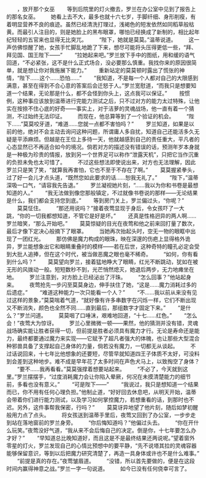 　　，放开那个女巫
　　等到后院里的灯火撤去，罗兰在办公室中见到了报告上的那名女巫。
　　她看上去不大，最多也就十六七岁，手脚纤细、身形削瘦，有着明显营养不良的痕迹。虽然已经清洗打理过，浅褐色的短发依然如同稻草般枯黄。而最引人注目的，则是她脸上的黑布眼罩，哪怕已经换成了新制的，相比起年纪轻轻的五官来也显得无比突兀。
　　“陛下，她就是莫莫。”温蒂说道。
　　这一声仿佛惊醒了她，女孩手忙脚乱地跪了下来，想尽可能将头压得更低一些，“拜、拜见国、国王陛下——”
　　“拉她起来吧。”罗兰放下手中的图纸，用和缓的语气回道，“不必紧张，这不是什么正式场合，没必要那么慎重。我找你来的原因很简单，就是想让你对我施展下能力。”
　　重新站定的莫莫顿时露出了慌张的神情，“陛下……这个……恐怕……”
　　“我知道，不是每一个人都对自己的大限感到满意，甚至在得到不合心意的答案后会迁怒于人。”罗兰宽慰道，“而我只是想要知道一个结果，无论那是什么，都不会怪到你头上，这点我可以保证。”
　　按惯例，这种事应该放到温蒂进行完能力测试之后，只不过对方的能力太过特殊，让他实在按捺不住心底的好奇——事实上，对于洁萝的灵魂战场，他一直有着一个猜测，不过始终无法印证。
　　而现在，他总算等到了一个验证的机会。
　　“陛下……”莫莫咬牙道，“难道……您就一点都不害怕吗？”
　　罗兰知道，如果是以前的他，绝对不会主动去询问这种问题，所谓庸人多自扰，知道自己还能活多久无疑是平添麻烦。但越是在王位上多待一天，他就越感到自己的责任重大，平凡者的心态显然已不再适合如今的境况。倘若对方的描述没有错误的话，预测年岁本身就是一种极为珍贵的情报，放到另一个世界足可以称作“泄露天机”，只把它当作沉重的负担未免也太可惜了。
　　不过这些想法即使说出来，对方也无法理解，因此罗兰只是笑了笑，“就算我再害怕，它也不至于不存在了啊。”
　　莫莫握紧拳头，过了好一会儿才点头道，“既然您如此要求的话……恕我无礼了。”
　　“陛下，”温蒂深吸一口气，“请容我先告退。”
　　罗兰凝视她片刻，“……我以为你和书卷是最想知道的人。”
　　“我无法做到像您那般镇定，不过就像书卷说的那样——无论结果是什么，我们都会支持您到底。”
　　等到房门关上，罗兰偏过头，“你呢？”
　　莫莫怔住。
　　“那还用说吗？”接着夜莺显现于身后，令女孩吓了一大跳，“你的一切我都想知道，不管它是好是坏。”
　　还真是性格迥异的两人啊……罗兰暗笑，“那么开始吧。”
　　莫莫惊疑的目光在夜莺和他之前来回打量了数次，最后才像下定决心般摘下了眼罩。
　　当她再次抬起头时，空无一物的眼眶中出现了一团红光。
　　那仿佛是魔力构成的眼珠，映在深邃的伤疤上显得格外诡异，罗兰能想象出它和眼睛重叠时的模样——若在后世，这种奇特的瞳孔必定会受到大批人追捧，但在这个时代，被当做恶魔之眼也毫不稀奇。
　　“如何，你有看到什么吗？”
　　莫莫望向罗兰，接着猛地睁大了眼睛，红光不断跳动，犹如在被无形的风拨动一般。短短数秒不到，光芒悄然熄灭，她退后两步，无力地瘫坐在地。
　　罗兰注意到，对方脸上已经泌出了汗珠。
　　“怎么回事？”他站起身来。
　　夜莺抢先一步闪至莫莫身边，伸手扶住了她，“这是……魔力消耗过多的后遗症。”
　　“难道这种能力一次只能看一个人？”
　　“不……我以前从来没有见过这样的景象，”莫莫喘着气道，“就好像有许多串数字在闪烁一样，它们不断出现又不断消失，颜色也全然不同……直到最后，那组数字才固定下来。”
　　“是什么？”罗兰问道。
　　莫莫咽了口唾沫，艰难地回道，“十七……红色。”
　　“怎么会！”夜莺大为惊讶。
　　罗兰心里微微一顿——果然，他的猜测并没有错，灵魂战场确实能让胜者获得一切，但前提是胜者必须具有魔力才行。无论是寿命还是能力，最终都要通过魔力来实现——它赋予了超凡者强大的体魄，也让那些大型混合种邪兽具备了支撑起自己身体的力量，倘若没有魔力，一切都无从谈起。
　　不过话说回来，十七年比他想象的还要短，尽管早就知道四王子体质不太好，可没料到会差到这种地步。难不成是早年花了太多时间在声色犬马上，以致掏空了身体？
　　“要不……我再看看。”莫莫强撑着想要站起来。
　　“不必了，今天就到这里。”罗兰摆摆手，“过度消耗魔力会让你陷入晕厥，何况在未摸清楚能力的细节前，多看也没有意义。”
　　“可是陛下——”
　　“我说过，我只是想知道一个结果而已，你不用有任何心理负担。”他制止道，“好好回去休息吧，从明天开始，温蒂会带着你们进行能力测试，以及学习如何掌控魔力，若想重看的话，到那时也不迟。另外，这件事帮我保密，行吗？”
　　莫莫讶异地望了他片刻，随后如梦初醒般用力点了点头。
　　将女孩送到温蒂手里后，夜莺又回到了办公室，一步步走到站在落地窗前的罗兰身旁。
　　“你后悔知道吗？”他偏过头去。
　　“你在开什么玩笑。”夜莺没好气道，“我从来不会后悔自己的决定。倒是你，十七年要怎么办才好？”
　　“早知道总比晚知道好，而且这是不是最终结果还两说呢。”望着窗外零星的灯火，罗兰发现自己的心情比预想中的要平静，“先不说塔其拉的灵魂容器能够保留意识，等到以后把魔力研究清楚了，再造一具身体或许也不是什么难事。”
　　“前提是真的存在。”夜莺皱眉道。
　　“没错，所以首先要做的，便是在这段时间内赢得神意之战。”罗兰一字一句说道。
　　如今已没有任何侥幸可言了。